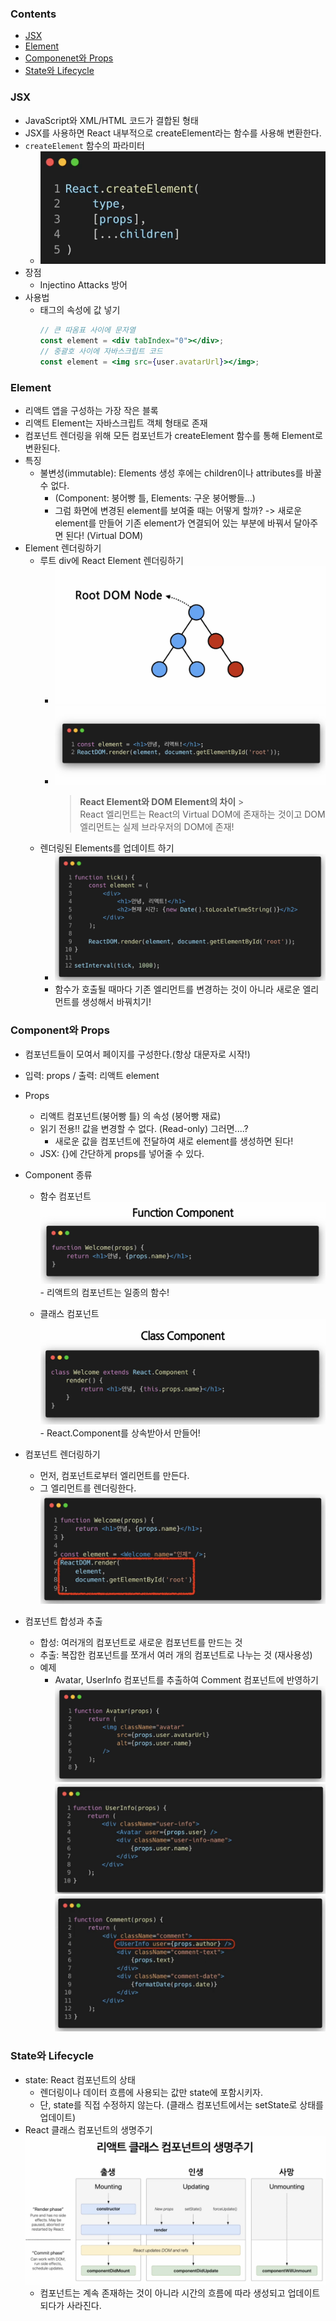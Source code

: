 ### Contents

- [JSX](#JSX)
- [Element](#Element)
- [Componenet와 Props](#component와-props)
- [State와 Lifecycle](#state와-lifecycle)

### JSX

- JavaScript와 XML/HTML 코드가 결합된 형태
- JSX를 사용하면 React 내부적으로 createElement라는 함수를 사용해 변환한다.
- `createElement` 함수의 파라미터
  - ![alt text](image.png)
- 장점
  - Injectino Attacks 방어
- 사용법
  - 태그의 속성에 값 넣기
    ```jsx
    // 큰 따옴표 사이에 문자열
    const element = <div tabIndex="0"></div>;
    // 중괄호 사이에 자바스크립트 코드
    const element = <img src={user.avatarUrl}></img>;
    ```

### Element

- 리액트 앱을 구성하는 가장 작은 블록
- 리액트 Element는 자바스크립트 객체 형태로 존재
- 컴포넌트 렌더링을 위해 모든 컴포넌트가 createElement 함수를 통해 Element로 변환된다.
- 특징
  - 불변성(immutable): Elements 생성 후에는 children이나 attributes를 바꿀 수 없다.
    - (Component: 붕어빵 틀, Elements: 구운 붕어빵들...)
    - 그럼 화면에 변경된 element를 보여줄 때는 어떻게 할까?
      -> 새로운 element를 만들어 기존 element가 연결되어 있는 부분에 바꿔서 달아주면 된다! (Virtual DOM)
- Element 렌더링하기
  - 루트 div에 React Element 렌더링하기
    - ![alt text](image-1.png)
    - ![alt text](image-2.png)
      > **React Element와 DOM Element의 차이** > <br/>React 엘리먼트는 React의 Virtual DOM에 존재하는 것이고 DOM 엘리먼트는 실제 브라우저의 DOM에 존재!
  - 렌더링된 Elements를 업데이트 하기
    - ![alt text](image-3.png)
    - 함수가 호출될 때마다 기존 엘리먼트를 변경하는 것이 아니라 새로운 엘리먼트를 생성해서 바꿔치기!

### Component와 Props

- 컴포넌트들이 모여서 페이지를 구성한다.(항상 대문자로 시작!)
- 입력: props / 출력: 리액트 element
- Props
  - 리액트 컴포넌트(붕어빵 틀) 의 속성 (붕어빵 재료)
  - 읽기 전용!! 값을 변경할 수 없다. (Read-only) 그러면....?
    - 새로운 값을 컴포넌트에 전달하여 새로 element를 생성하면 된다!
  - JSX: {}에 간단하게 props를 넣어줄 수 있다.
- Component 종류

  - 함수 컴포넌트
    ![alt text](image-4.png) - 리액트의 컴포넌트는 일종의 함수!

  - 클래스 컴포넌트
    ![alt text](image-5.png) - React.Component를 상속받아서 만들어!

- 컴포넌트 렌더링하기
  - 먼저, 컴포넌트로부터 엘리먼트를 만든다.
  - 그 엘리먼트를 렌더링한다.
    ![alt text](image-6.png)
- 컴포넌트 합성과 추출
  - 합성: 여러개의 컴포넌트로 새로운 컴포넌트를 만드는 것
  - 추출: 복잡한 컴포넌트를 쪼개서 여러 개의 컴포넌트로 나누는 것 (재사용성)
  - 예제
    - Avatar, UserInfo 컴포넌트를 추출하여 Comment 컴포넌트에 반영하기
      ![alt text](image-7.png)
      ![alt text](image-8.png)
      ![alt text](image-9.png)

### State와 Lifecycle

- state: React 컴포넌트의 상태
  - 렌더링이나 데이터 흐름에 사용되는 값만 state에 포함시키자.
  - 단, state를 직접 수정하지 않는다.
    (클래스 컴포넌트에서는 setState로 상태를 업데이트)
- React 클래스 컴포넌트의 생명주기
  ![alt text](image-10.png)
  - 컴포넌트는 계속 존재하는 것이 아니라 시간의 흐름에 따라 생성되고 업데이트 되다가 사라진다.

